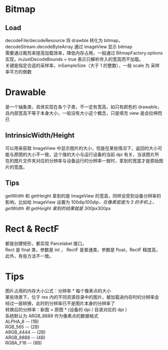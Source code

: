 # Bitmap
## Load
decodeFile/decodeResource 将 drawble 转化为 bitmap，decodeStream.decodeByteArray 通过 imageView 显示 bitmap  
需要通过裁剪来提高加载效率，降低内存占用，一般通过 BitmapFactory.options 实现，inJustDecodeBounds = true 表示只解析传入的宽高而不加载。  
关键是指定合适的采样率，inSampleSize（大于 1 的整数），一般 scale 为 采样率平方的倒数
# Drawable
是一个抽象类，具体实现在各个子类，不一定有宽高，如只有颜色的 drawable，且内部宽高不等于本身大小，一般没有大小这个概念，只是填充 view 是会拉伸而已
## IntrinsicWidth/Height
可以用来获取 ImageView 中显示图片的大小，但是在某些情况下，返回的大小可能与原图的大小不一致，这个值的大小与运行设备的当前 dpi 有关，当该图片所在的图片文件夹对应的分辨率与设备运行的分辨率一致时，拿到的宽度才是原始图片的宽度。  
## Tips
getWidth 和 getHeight 拿到的是 ImageView 的宽高，同样会受到设备分辨率的影响，比如给 ImageView 设置为 100dip*100dip，在像素密度为 3 的手机上，getWidth 和 getHeight 拿到的结果就是 300px*300px
# Rect & RectF
都是创建矩形，都实现 Parcelabel 接口。   
Rect 是 final 类，参数是 int ， RectF 是普通类，参数是 float，RectF 精度高，此外，有些方法不一致。
# Tips
图片占用的内存大小公式：分辨率 * 每个像素点的大小  
某些场景下，位于 res 内的不同资源目录中的图片，被加载进内存时的分辨率会经过一层转换，此时的分辨率已不是图片本身的分辨率了  
转换后的分辨率：新图 = 原图 * (设备的 dpi / 目录对应的 dpi )     
系统默认为 ARGB_8888 作为像素点的数据格式  
ALPHA_8 -- (1B)  
RGB_565 -- (2B)  
ARGB_4444 -- (2B)  
ARGB_8888 -- (4B)  
RGBA_F16 -- (8B)  
